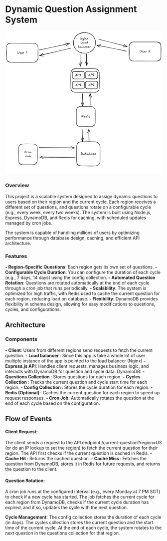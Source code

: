 # Dynamic Question Assignment System

<img src="https://github.com/iMiebaka/QRS/blob/main/design-diagram.png?raw=true" />

### Overview
This project is a scalable system designed to assign dynamic questions to users based on their region and the current cycle. Each region receives a different set of questions, and questions rotate on a configurable cycle (e.g., every week, every two weeks). The system is built using Node.js, Express, DynamoDB, and Redis for caching, with scheduled updates managed by cron jobs.

The system is capable of handling millions of users by optimizing performance through database design, caching, and efficient API architecture.

### Features
<strong> - Region-Specific Questions</strong>: Each region gets its own set of questions.
<strong> - Configurable Cycle Duration</strong>: You can configure the duration of each cycle (e.g., 7 days, 14 days) using the config collection.
<strong> - Automated Question Rotation</strong>: Questions are rotated automatically at the end of each cycle through a cron job that runs periodically.
<strong> - Scalability</strong>: The system is optimized for high traffic, with Redis used to cache the current question for each region, reducing load on database.
<strong> - Flexibility</strong>: DynamoDB provides flexibility in schema design, allowing for easy modifications to questions, cycles, and configurations.

## Architecture
### Components
<strong> - Client</strong>: Users from different regions send requests to fetch the current question.
<strong> - Load balancer </strong>: Since this app is take a whole lot of user multiple instance of the app is pointed to the load balancer (Nginx)
<strong> - Express.js API</strong>: Handles client requests, manages business logic, and interacts with DynamoDB for question and cycle data.
DynamoDB:
<strong> - Questions Collection </strong>: Stores questions for each region.
<strong> - Cycles Collection </strong>: Tracks the current question and cycle start time for each region.
<strong> - Config Collection </strong>: Stores the cycle duration for each region.
<strong> - Redis (Optional) </strong>: Caches the current question for each region to speed up request responses.
<strong> - Cron Job</strong>: Automatically rotates the question at the end of each cycle based on the configuration.

## Flow of Events

#### Client Request:
The client sends a request to the API endpoint /current-question?region=US (or do an IP lookup to set the region) to fetch the current question for their region.
The API first checks if the current question is cached in Redis.
<strong> - Cache Hit </strong>: Returns the cached question.
<strong> - Cache Miss </strong>: Fetches the question from DynamoDB, stores it in Redis for future requests, and returns the question to the client.

#### Question Rotation:
A cron job runs at the configured interval (e.g., every Monday at 7 PM SGT) to check if a new cycle has started.
The job fetches the current cycle for each region from DynamoDB, checks if the current cycle duration has expired, and if so, updates the cycle with the next question.

<strong>Cycle Management</strong>:
The config collection stores the duration of each cycle (in days).
The cycles collection stores the current question and the start time of the current cycle.
At the end of each cycle, the system rotates to the next question in the questions collection for that region.
